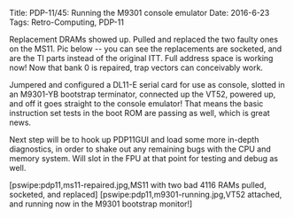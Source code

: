 Title: PDP-11/45: Running the M9301 console emulator
Date: 2016-6-23
Tags: Retro-Computing, PDP-11

Replacement DRAMs showed up.  Pulled and replaced the two faulty ones on the MS11.  Pic below -- you can see the
replacements are socketed, and are the TI parts instead of the original ITT.  Full address space is working now!  Now
that bank 0 is repaired, trap vectors can conceivably work.

Jumpered and configured a DL11-E serial card for use as console, slotted in an M9301-YB bootstrap terminator, connected
up the VT52, powered up, and off it goes straight to the console emulator!  That means the basic instruction set tests
in the boot ROM are passing as well, which is great news.

Next step will be to hook up PDP11GUI and load some more in-depth diagnostics, in order to shake out any
remaining bugs with the CPU and memory system.  Will slot in the FPU at that point for testing and debug as well.

[pswipe:pdp11,ms11-repaired.jpg,MS11 with two bad 4116 RAMs pulled, socketed, and replaced]
[pswipe:pdp11,m9301-running.jpg,VT52 attached, and running now in the M9301 bootstrap monitor!]
